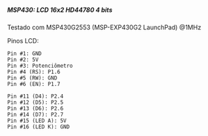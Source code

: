 ##### MSP430: LCD 16x2 HD44780 4 bits  
  
Testado com MSP430G2553 (MSP-EXP430G2 LaunchPad) @1MHz

Pinos LCD:
  
    Pin #1: GND
    Pin #2: 5V
    Pin #3: Potenciômetro
    Pin #4 (RS): P1.6
    Pin #5 (RW): GND
    Pin #6 (EN): P1.7
    
    Pin #11 (D4): P2.4
    Pin #12 (D5): P2.5
    Pin #13 (D6): P2.6
    Pin #14 (D7): P2.7
    Pin #15 (LED A): 5V
    Pin #16 (LED K): GND